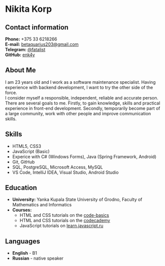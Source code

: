# **Nikita Korp**

## **Contact information**

**Phone:** +375 33 6218266  
**E-mail:** betaquarius203@gmail.com  
**Telegram:** [@fatalist](https://t.me/fatalist)  
**GitHub:** [enk4y](https://github.com/enk4y)

## **About Me**

I am 23 years old and I work as a software maintenance specialist. Having experience with backend development, I want to try the other side of the force.  
I consider myself a responsible, independent, reliable and accurate person.  
There are several goals to me. Firstly, to gain knowledge, skills and practical experience in front-end development. Secondly, temporarily become part of a large community, work with other people and improve communication skills.

## **Skills**

- HTML5, CSS3
- JavaScript (Basic)
- Experice with C# (Windows Forms), Java (Spring Framework, Android)
- Git, GitHub
- SQL, PostgreSQL, Microsoft Access, MySQL
- VS Code, IntelliJ IDEA, Visual Studio, Android Studio

## **Education**

- **University:** Yanka Kupala State University of Grodno, Faculty of Mathematics and Informatics
- **Courses:**
    - HTML and CSS tutorials on the [code-basics](https://ru.code-basics.com/)
    - HTML and CSS tutorials on the [codecademy](https://www.codecademy.com/)
    - JavaScript tutorials on [learn.javascript.ru](https://learn.javascript.ru/)

## **Languages**

- **English** - B1
- **Russian** - native speaker